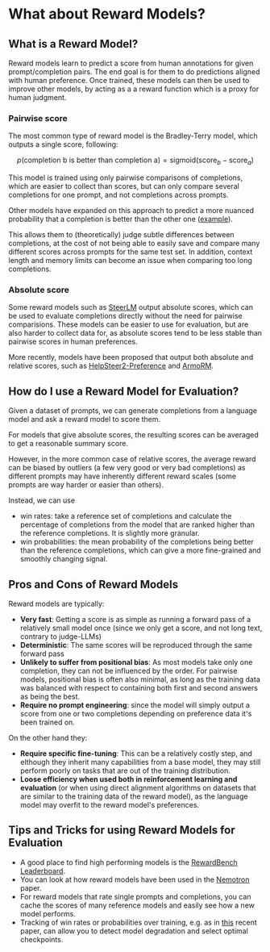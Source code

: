 # What about Reward Models?

## What is a Reward Model?

Reward models learn to predict a score from human annotations for given prompt/completion pairs. The end goal is for them to do predictions aligned with human preference. 
Once trained, these models can then be used to improve other models, by acting as a a reward function which is a proxy for human judgment.

### Pairwise score

The most common type of reward model is the Bradley-Terry model, which outputs a single score, following:

$$p(\text{completion b is better than completion a}) = \text{sigmoid}(\text{score}_b - \text{score}_a)$$

This model is trained using only pairwise comparisons of completions, which are easier to collect than scores, but can only compare several completions for one prompt, and not completions across prompts.

Other models have expanded on this approach to predict a more nuanced probability that a completion is better than the other one ([example](https://huggingface.co/RLHFlow/pair-preference-model-LLaMA3-8B)). 

This allows them to (theoretically) judge subtle differences between completions, at the cost of not being able to easily save and compare many different scores across prompts for the same test set. In addition, context length and memory limits can become an issue when comparing too long completions.

### Absolute score

Some reward models such as [SteerLM](https://arxiv.org/abs/2311.09528) output absolute scores, which can be used to evaluate completions directly without the need for pairwise comparisions. These models can be easier to use for evaluation, but are also harder to collect data for, as absolute scores tend to be less stable than pairwise scores in human preferences. 

More recently, models have been proposed that output both absolute and relative scores, such as [HelpSteer2-Preference](https://arxiv.org/abs/2410.01257) and [ArmoRM](https://arxiv.org/abs/2406.12845).


## How do I use a Reward Model for Evaluation?

Given a dataset of prompts, we can generate completions from a language model and ask a reward model to score them.

For models that give absolute scores, the resulting scores can be averaged to get a reasonable summary score.

However, in the more common case of relative scores, the average reward can be biased by outliers (a few very good or very bad completions) as different prompts may have inherently different reward scales (some prompts are way harder or easier than others).

Instead, we can use 
- win rates: take a reference set of completions and calculate the percentage of completions from the model that are ranked higher than the reference completions. It is slightly more granular. 
- win probabilities: the mean probability of the completions being better than the reference completions, which can give a more fine-grained and smoothly changing signal.

## Pros and Cons of Reward Models

Reward models are typically:
- **Very fast**: Getting a score is as simple as running a forward pass of a relatively small model once (since we only get a score, and not long text, contrary to judge-LLMs)
- **Deterministic**: The same scores will be reproduced through the same forward pass
- **Unlikely to suffer from positional bias**: As most models take only one completion, they can not be influenced by the order. For pairwise models, positional bias is often also minimal, as long as the training data was balanced with respect to containing both first and second answers as being the best.
- **Require no prompt engineering**: since the model will simply output a score from one or two completions depending on preference data it's been trained on.

On the other hand they:
- **Require specific fine-tuning**: This can be a relatively costly step, and elthough they inherit many capabilities from a base model, they may still perform poorly on tasks that are out of the training distribution.
- **Loose efficiency when used both in reinforcement learning and evaluation** (or when using direct alignment algorithms on datasets that are similar to the training data of the reward model), as the language model may overfit to the reward model's preferences.

## Tips and Tricks for using Reward Models for Evaluation

- A good place to find high performing models is the [RewardBench Leaderboard](https://huggingface.co/spaces/allenai/reward-bench).
- You can look at how reward models have been used in the [Nemotron](https://arxiv.org/abs/2406.11704) paper. 
- For reward models that rate single prompts and completions, you can cache the scores of many reference models and easily see how a new model performs.
- Tracking of win rates or probabilities over training, e.g. as in [this](https://arxiv.org/abs/2410.11677v1) recent paper, can allow you to detect model degradation and select optimal checkpoints.
